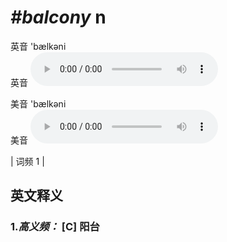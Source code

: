 # ***\#balcony*** n
英音 'bælkəni  
英音
<audio src="./media/balcony-B.aac" controls="controls"></audio>

美音 'bælkəni  
美音
<audio src="./media/balcony.aac" controls="controls"></audio>



| 词频 1 |  

英文释义
---
### 1.*高义频：* **[C] 阳台**  


